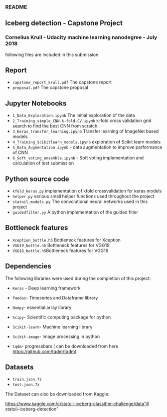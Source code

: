 ### README

## Iceberg detection - Capstone Project 

### Cornelius Krull - Udacity machine learning nanodegree - July 2018

following files are included in this submission:

## Report
- `capstone_report_krull.pdf` The capstone report 
- `proposal.pdf` The capstone proposal
## Jupyter Notebooks
- `1_Data_Exploration.ipynb` The initial exploration of the data
- `2_Training_simple_CNN-k-fold-CV.ipynb` k-fold cross validation grid search to find the best CNN from scratch 
- `3_Keras_transfer_learning.ipynb` Transfer learning of ImageNet based models
- `4_Training_Scikitlearn_models.ipynb` exploration of Scikit learn models
- `5_Data_Augmentation.ipynb` - data augmentation to improve performance of CNN
- `6_Soft_voting_ensemble.ipynb` - Soft voting implementation and calculation of test submission

## Python source code
- `kfold_keras.py` implementation of kfold crossvalidation for keras models
- `helper.py`  various small helper functions used throughout the project
- `statoil_models.py` The convolutional neural networks used in this project
- `guidedfilter.py` A python implementation of the guided filter
## Bottleneck features

- `Xception_bottle.h5` Bottleneck features for Xception
- `VGG19_bottle.h5` Bottleneck features for VGG19
- `VGG16_bottle.h5`Bottleneck features for VGG16

## Dependencies

The following libraries were used during the completion of this project:

- `Keras` - Deep learning framework

- `Pandas`- Timeseries and Dataframe library

- `Numpy`- essential array library

- `Scipy`- Scientific computing package for python

- `Scikit-learn`- Machine learning library

- `Scikit-image`- Image processing in python

- `tqdm`- progressbars ( can be downloaded from here https://github.com/tqdm/tqdm)

## Datasets

- `train.json.7z`
- `test.json.7z`

The Dataset can also be downloaded from Kaggle:

https://www.kaggle.com/c/statoil-iceberg-classifier-challenge/data"# statoil-iceberg-detection" 
